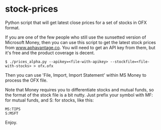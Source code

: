 stock-prices
============

Python script that will get latest close prices for a set of stocks in OFX format.

If you are one of the few people who still use the sunsetted version of
Microsoft Money, then you can use this script to get the latest stock prices
from www.aphavantage.co.  You will need to get an API key from them, but it's
free and the product coverage is decent.

    $ ./prices_alpha.py --apikey=<file-with-apikey> --stockfile=<file-with-stocks> > ofx.ofx

Then you can use 'File, Import, Import Statement' within MS Money to process
the OFX file.

Note that Money requires you to differentiate stocks and mutual funds, so the
format of the stock file is a bit nutty.  Just prefix your symbol with MF: for
mutual funds, and S: for stocks, like this:


    MS:TIPS
    S:MSFT

Enjoy.
